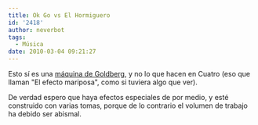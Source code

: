 ```yaml
---
title: Ok Go vs El Hormiguero
id: '2418'
author: neverbot
tags:
  - Música
date: 2010-03-04 09:21:27
---
```


Esto sí es una [máquina de Goldberg](http://en.wikipedia.org/wiki/Rube_Goldberg_machine), y no lo que hacen en Cuatro (eso que llaman "El efecto mariposa", como si tuviera algo que ver).

De verdad espero que haya efectos especiales de por medio, y esté construido con varias tomas, porque de lo contrario el volumen de trabajo ha debido ser abismal.